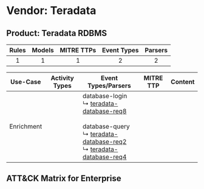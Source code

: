 Vendor: Teradata
================
Product: Teradata RDBMS
-----------------------
| Rules | Models | MITRE TTPs | Event Types | Parsers |
|:-----:|:------:|:----------:|:-----------:|:-------:|
|   1   |   1    |     1      |      2      |    2    |

|  Use-Case  | Activity Types | Event Types/Parsers                                                                                                                                                                                                                                                                                 | MITRE TTP | Content |
|:----------:| -------------- | --------------------------------------------------------------------------------------------------------------------------------------------------------------------------------------------------------------------------------------------------------------------------------------------------- | --------- | ------- |
| Enrichment | <ul></li></ul> |  database-login<br> ↳ [teradata-database-req8](../Parsers/parserContent_teradata-database-req8.md)<br><br> database-query<br> ↳ [teradata-database-req2](../Parsers/parserContent_teradata-database-req2.md)<br> ↳ [teradata-database-req4](../Parsers/parserContent_teradata-database-req4.md)<br> |           |         |

ATT&CK Matrix for Enterprise
----------------------------
